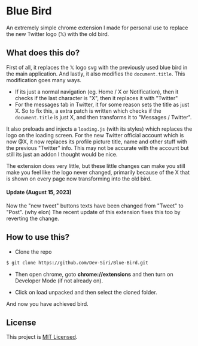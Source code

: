 # Blue Bird

An extremely simple chrome extension I made for personal use to replace the new Twitter logo (𝕏) with the old bird.

## What does this do?

First of all, it replaces the 𝕏 logo svg with the previously used blue bird in the main application. And lastly, it also modifies the `document.title`. This modification goes many ways.

- If its just a normal navigation (eg. Home / X or Notification), then it checks if the last character is "X", then it replaces it with "Twitter"
- For the messages tab in Twitter, it for some reason sets the title as just X. So to fix this, a extra patch is written which checks if the `document.title` is just X, and then transforms it to "Messages / Twitter".

It also preloads and injects a `loading.js` (with its styles) which replaces the logo on the loading screen.
For the new Twitter official account which is now @X, it now replaces its profile picture title, name and other stuff with the previous "Twitter" info. This may not be accurate with the account but still its just an addon I thought would be nice.

The extension does very little, but these little changes can make you still make you feel like the logo never changed, primarily because of the X that is shown on every page now transforming into the old bird.

#### Update (August 15, 2023)

Now the "new tweet" buttons texts have been changed from "Tweet" to "Post". (why elon) The recent update of this extension fixes this too by reverting the change.

## How to use this?

- Clone the repo

```sh
$ git clone https://github.com/Dev-Siri/Blue-Bird.git
```

- Then open chrome, goto **chrome://extensions** and then turn on Developer Mode (if not already on).

- Click on load unpacked and then select the cloned folder.

And now you have achieved bird.

## License

This project is [MIT Licensed](LICENSE).
